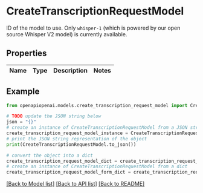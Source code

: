 # CreateTranscriptionRequestModel

ID of the model to use. Only `whisper-1` (which is powered by our open source Whisper V2 model) is currently available. 

## Properties

Name | Type | Description | Notes
------------ | ------------- | ------------- | -------------

## Example

```python
from openapiopenai.models.create_transcription_request_model import CreateTranscriptionRequestModel

# TODO update the JSON string below
json = "{}"
# create an instance of CreateTranscriptionRequestModel from a JSON string
create_transcription_request_model_instance = CreateTranscriptionRequestModel.from_json(json)
# print the JSON string representation of the object
print(CreateTranscriptionRequestModel.to_json())

# convert the object into a dict
create_transcription_request_model_dict = create_transcription_request_model_instance.to_dict()
# create an instance of CreateTranscriptionRequestModel from a dict
create_transcription_request_model_form_dict = create_transcription_request_model.from_dict(create_transcription_request_model_dict)
```
[[Back to Model list]](../README.md#documentation-for-models) [[Back to API list]](../README.md#documentation-for-api-endpoints) [[Back to README]](../README.md)


